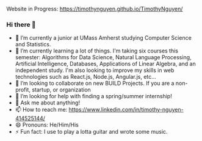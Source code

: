 Website in Progress:
https://timothynguyen.github.io/TimothyNguyen/

### Hi there 👋
- 🔭 I’m currently a junior at UMass Amherst studying Computer Science and Statistics. 
- 🌱 I’m currently learning a lot of things. I'm taking six courses this semester: Algorithms for Data Science, Natural Language Processing, Artificial Intelligence, Databases, Applications of Linear Algebra, and an independent study. I'm also looking to improve my skills in web technologies such as React.js, Node.js, Angular.js, etc...
- 👯 I’m looking to collaborate on new BUILD Projects. If you are a non-profit, startup, or organization 
- 🤔 I’m looking for help with finding a spring/summer internship!
- 💬 Ask me about anything!
- 📫 How to reach me: https://www.linkedin.com/in/timothy-nguyen-414525144/
- 😄 Pronouns: He/Him/His
- ⚡ Fun fact: I use to play a lotta guitar and wrote some music.


<!--
**TimothyNguyen/TimothyNguyen** is a ✨ _special_ ✨ repository because its `README.md` (this file) appears on your GitHub profile.

Here are some ideas to get you started:

- 🔭 I’m currently working on ...
- 🌱 I’m currently learning ...
- 👯 I’m looking to collaborate on ...
- 🤔 I’m looking for help with ...
- 💬 Ask me about ...
- 📫 How to reach me: ...
- 😄 Pronouns: ...
- ⚡ Fun fact: ...
-->
